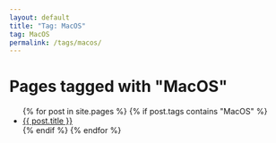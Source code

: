```yaml
---
layout: default
title: "Tag: MacOS"
tag: MacOS
permalink: /tags/macos/
---
```

<h1>Pages tagged with "MacOS"</h1>
<ul>
{% for post in site.pages %}
  {% if post.tags contains "MacOS" %}
  <li><a href="{{ post.url }}">{{ post.title }}</a></li>
  {% endif %}
{% endfor %}
</ul>
